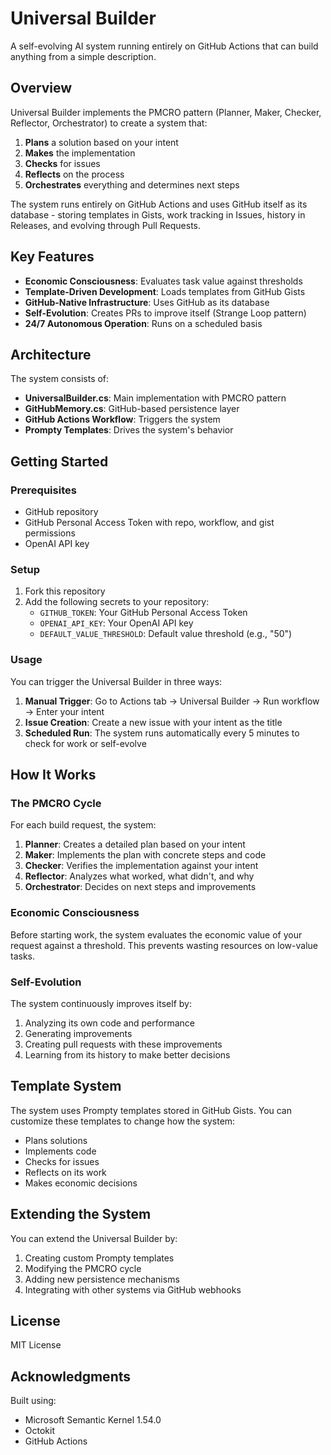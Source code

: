 # Universal Builder

A self-evolving AI system running entirely on GitHub Actions that can build anything from a simple description.

## Overview

Universal Builder implements the PMCRO pattern (Planner, Maker, Checker, Reflector, Orchestrator) to create a system that:

1. **Plans** a solution based on your intent
2. **Makes** the implementation
3. **Checks** for issues
4. **Reflects** on the process
5. **Orchestrates** everything and determines next steps

The system runs entirely on GitHub Actions and uses GitHub itself as its database - storing templates in Gists, work tracking in Issues, history in Releases, and evolving through Pull Requests.

## Key Features

- **Economic Consciousness**: Evaluates task value against thresholds
- **Template-Driven Development**: Loads templates from GitHub Gists
- **GitHub-Native Infrastructure**: Uses GitHub as its database
- **Self-Evolution**: Creates PRs to improve itself (Strange Loop pattern)
- **24/7 Autonomous Operation**: Runs on a scheduled basis

## Architecture

The system consists of:

- **UniversalBuilder.cs**: Main implementation with PMCRO pattern
- **GitHubMemory.cs**: GitHub-based persistence layer
- **GitHub Actions Workflow**: Triggers the system
- **Prompty Templates**: Drives the system's behavior

## Getting Started

### Prerequisites

- GitHub repository
- GitHub Personal Access Token with repo, workflow, and gist permissions
- OpenAI API key

### Setup

1. Fork this repository
2. Add the following secrets to your repository:
   - `GITHUB_TOKEN`: Your GitHub Personal Access Token
   - `OPENAI_API_KEY`: Your OpenAI API key
   - `DEFAULT_VALUE_THRESHOLD`: Default value threshold (e.g., "50")

### Usage

You can trigger the Universal Builder in three ways:

1. **Manual Trigger**: Go to Actions tab → Universal Builder → Run workflow → Enter your intent
2. **Issue Creation**: Create a new issue with your intent as the title
3. **Scheduled Run**: The system runs automatically every 5 minutes to check for work or self-evolve

## How It Works

### The PMCRO Cycle

For each build request, the system:

1. **Planner**: Creates a detailed plan based on your intent
2. **Maker**: Implements the plan with concrete steps and code
3. **Checker**: Verifies the implementation against your intent
4. **Reflector**: Analyzes what worked, what didn't, and why
5. **Orchestrator**: Decides on next steps and improvements

### Economic Consciousness

Before starting work, the system evaluates the economic value of your request against a threshold. This prevents wasting resources on low-value tasks.

### Self-Evolution

The system continuously improves itself by:

1. Analyzing its own code and performance
2. Generating improvements
3. Creating pull requests with these improvements
4. Learning from its history to make better decisions

## Template System

The system uses Prompty templates stored in GitHub Gists. You can customize these templates to change how the system:

- Plans solutions
- Implements code
- Checks for issues
- Reflects on its work
- Makes economic decisions

## Extending the System

You can extend the Universal Builder by:

1. Creating custom Prompty templates
2. Modifying the PMCRO cycle
3. Adding new persistence mechanisms
4. Integrating with other systems via GitHub webhooks

## License

MIT License

## Acknowledgments

Built using:
- Microsoft Semantic Kernel 1.54.0
- Octokit
- GitHub Actions 